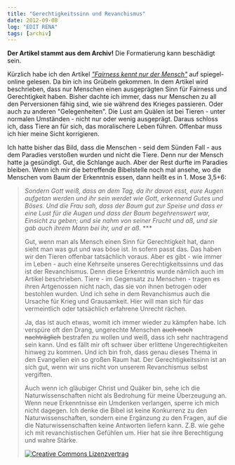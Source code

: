 ```yaml
---
title: "Gerechtigkeitssinn und Revanchismus"
date: 2012-09-08
log: "EDIT RENA"
tags: [archiv]
---
```

**Der Artikel stammt aus dem Archiv!** Die Formatierung kann beschädigt sein.

Kürzlich habe ich den Artikel <a href="http://www.spiegel.de/wissenschaft/mensch/evolution-und-gerechtigkeitssinn-bei-mensch-und-schimpanse-a-849106.html"><i>"Fairness kennt nur der Mensch"</i></a> auf spiegel-online gelesen. Da bin ich ins Grübeln gekommen. In dem Artikel wird beschrieben, dass nur Menschen einen ausgeprägten Sinn für Fairness und Gerechtigkeit haben. Bisher dachte ich immer, dass nur Menschen zu all den Perversionen fähig sind, wie sie während des Krieges passieren. Oder auch zu anderen "Gelegenheiten". Die Lust am Quälen ist bei Tieren - unter normalen Umständen - nicht nur oder wenig ausgeprägt. Daraus schloss ich, dass Tiere an für sich, das moralischere Leben führen. Offenbar muss ich hier meine Sicht korrigieren.
<!--break-->
Ich hatte bisher das Bild, dass die Menschen - seid dem Sünden Fall - aus dem Paradies verstoßen wurden und nicht die Tiere. Denn nur der Mensch hatte ja gesündigt. Gut, die Schlange auch. Aber der Rest durfte im Paradies bleiben. Wenn ich mir die betreffende Bibelstelle noch mal ansehe, wo die Menschen vom Baum der Erkenntnis essen, dann heißt es in 1. Mose 3,5+6:

<blockquote>
<i>Sondern Gott weiß, dass an dem Tag, da ihr davon esst, eure Augen aufgetan werden und ihr sein werdet wie Gott, erkennend Gutes und Böses. Und die Frau sah, dass der Baum gut zur Speise und dass er eine Lust für die Augen und dass der Baum begehrenswert war, Einsicht zu geben; und sie nahm von seiner Frucht und aß, und sie gab auch ihrem Mann bei ihr, und er aß.</i>
***

Gut, wenn man als Mensch einen Sinn für Gerechtigkeit hat, dann sieht man was gut und was böse ist. In sofern passt das. Das haben wir den Tieren offenbar tatsächlich voraus. Aber es  gibt - wie immer im Leben - auch eine Kehrseite unseres Gerechtigkeitssinns und das ist der Revanchismus. Denn diese Erkenntnis wurde nämlich auch im Artikel beschrieben. Tiere - im Gegensatz zu Menschen - tragen es ihren Artgenossen nicht nach, das sie von ihnen betrogen oder bestohlen wurden. Und ich sehe in dem Revanchismus auch die Ursache für Krieg und Grausamkeit. Hier will man sich für das vermeintlich oder tatsächlich erfahrene Unrecht rächen.

Ja, das ist auch etwas, womit ich immer wieder zu kämpfen habe. Ich verspüre oft den Drang, ungerechte Menschen <s>auch noch nachträglich</s> bestrafen zu wollen und weiß, dass ich sehr nachtragend sein kann. Und es fällt mir oft schwer über erlittene Ungerechtigkeiten hinweg zu kommen. Und ich bin froh, dass genau dieses Thema in den Evangelien ein so großen Raum hat. Der Gerechtigkeitssinn ist an sich gut, wenn wir uns nicht von unserem Revanchismus selbst vergiften.

Auch wenn ich gläubiger Christ und Quäker bin, sehe ich die Naturwissenschaften nicht als Bedrohung für meine Überzeugung an. Wenn neue Erkenntnisse ein Umdenken verlangen, sperre ich mich nicht dagegen. Ich denke die Bibel ist keine Konkurrenz zu den Naturwissenschaften, sondern eine Ergänzung zu den Fragen, auf die die Naturwissenschaften keine Antworten liefern kann. Z.B. wie gehe ich mit revanchistischen Gefühlen um. Hier hat sie ihre Berechtigung und wahre Stärke.



<a rel="license" href="http://creativecommons.org/licenses/by-sa/3.0/"><img alt="Creative Commons Lizenzvertrag" style="border-width:0" src="http://i.creativecommons.org/l/by-sa/3.0/88x31.png" /></a>
